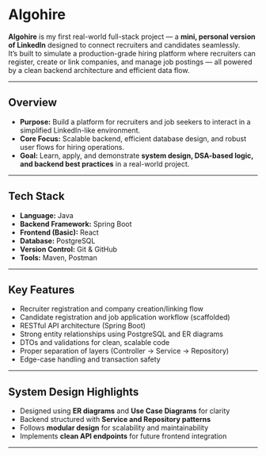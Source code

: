 #  Algohire

**Algohire** is my first real-world full-stack project — a **mini, personal version of LinkedIn** designed to connect recruiters and candidates seamlessly.  
It’s built to simulate a production-grade hiring platform where recruiters can register, create or link companies, and manage job postings — all powered by a clean backend architecture and efficient data flow.

---

##  Overview
- **Purpose:** Build a platform for recruiters and job seekers to interact in a simplified LinkedIn-like environment.  
- **Core Focus:** Scalable backend, efficient database design, and robust user flows for hiring operations.  
- **Goal:** Learn, apply, and demonstrate **system design, DSA-based logic, and backend best practices** in a real-world project.

---

##  Tech Stack
- **Language:** Java  
- **Backend Framework:** Spring Boot  
- **Frontend (Basic):** React  
- **Database:** PostgreSQL  
- **Version Control:** Git & GitHub  
- **Tools:** Maven, Postman  

---

##  Key Features
- Recruiter registration and company creation/linking flow  
- Candidate registration and job application workflow (scaffolded)  
- RESTful API architecture (Spring Boot)  
- Strong entity relationships using PostgreSQL and ER diagrams  
- DTOs and validations for clean, scalable code  
- Proper separation of layers (Controller → Service → Repository)  
- Edge-case handling and transaction safety  

---

##  System Design Highlights
- Designed using **ER diagrams** and **Use Case Diagrams** for clarity  
- Backend structured with **Service and Repository patterns**  
- Follows **modular design** for scalability and maintainability  
- Implements **clean API endpoints** for future frontend integration  

---



